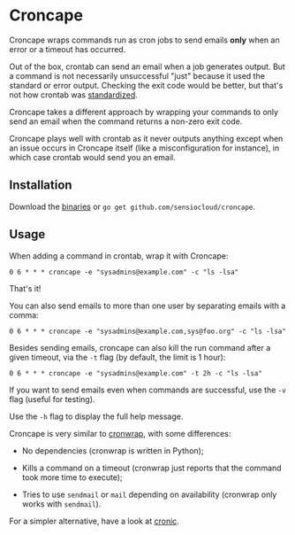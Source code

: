 Croncape
========

Croncape wraps commands run as cron jobs to send emails **only** when an error
or a timeout has occurred.

Out of the box, crontab can send an email when a job generates output. But a
command is not necessarily unsuccessful "just" because it used the standard or
error output. Checking the exit code would be better, but that's not how
crontab was [standardized][1].

Croncape takes a different approach by wrapping your commands to only send an
email when the command returns a non-zero exit code.

Croncape plays well with crontab as it never outputs anything except when an
issue occurs in Croncape itself (like a misconfiguration for instance), in
which case crontab would send you an email.

Installation
------------

Download the [binaries][4] or `go get github.com/sensiocloud/croncape`.

Usage
-----

When adding a command in crontab, wrap it with Croncape:

    0 6 * * * croncape -e "sysadmins@example.com" -c "ls -lsa"

That's it!

You can also send emails to more than one user by separating emails with a comma:

    0 6 * * * croncape -e "sysadmins@example.com,sys@foo.org" -c "ls -lsa"

Besides sending emails, croncape can also kill the run command after a given timeout, via the `-t` flag (by default, the limit is 1 hour):

    0 6 * * * croncape -e "sysadmins@example.com" -t 2h -c "ls -lsa"

If you want to send emails even when commands are successful, use the `-v` flag
(useful for testing).

Use the `-h` flag to display the full help message.

Croncape is very similar to [cronwrap][2], with some differences:

 * No dependencies (cronwrap is written in Python);

 * Kills a command on a timeout (cronwrap just reports that the command took
   more time to execute);

 * Tries to use `sendmail` or `mail` depending on availability (cronwrap only
   works with `sendmail`).

For a simpler alternative, have a look at [cronic][3].

[1]: http://pubs.opengroup.org/onlinepubs/9699919799/utilities/crontab.html
[2]: https://pypi.python.org/pypi/cronwrap/1.4
[3]: http://habilis.net/cronic/
[4]: https://github.com/sensiocloud/croncape/releases
